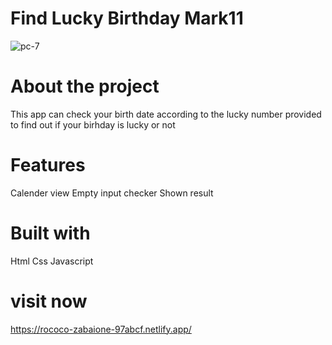# Find Lucky Birthday Mark11
![pc-7](https://user-images.githubusercontent.com/112760422/204730977-86d786bb-aa45-4679-a1d5-46ae9b85ebc6.png)


# About the project
This app  can check your birth date according to the lucky number provided to find out if your birhday is lucky or not

# Features
Calender view
Empty input checker
Shown result

# Built with
Html
Css
Javascript

# visit now
https://rococo-zabaione-97abcf.netlify.app/
